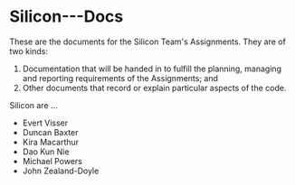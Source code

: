 # Silicon---Docs

These are the documents for the Silicon Team's Assignments.  They are of two kinds:
1.  Documentation that will be handed in to fulfill the planning, managing and reporting requirements of the Assignments; and
2.  Other documents that record or explain particular aspects of the code.

Silicon are ...
+ Evert Visser
+ Duncan Baxter
+ Kira Macarthur
+ Dao Kun Nie
+ Michael Powers
+ John Zealand-Doyle
